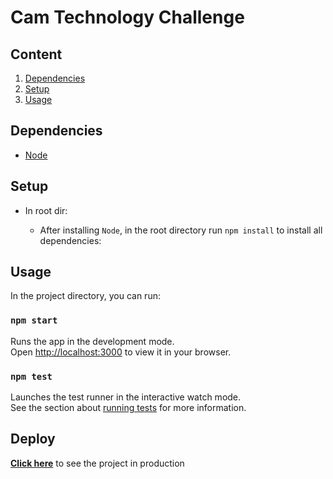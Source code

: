 # Cam Technology Challenge

## Content

1. [Dependencies](#dependencies)
2. [Setup](#setup)
3. [Usage](#usage)

## Dependencies

- [Node](https://nodejs.org/en)

## Setup

- In root dir:

    - After installing `Node`, in the root directory run `npm install` to install all dependencies:


## Usage
In the project directory, you can run:

### `npm start`

Runs the app in the development mode.\
Open [http://localhost:3000](http://localhost:3000) to view it in your browser.

### `npm test`

Launches the test runner in the interactive watch mode.\
See the section about [running tests](https://facebook.github.io/create-react-app/docs/running-tests) for more information.

## Deploy
[**Click here**](https://rodrigo-desafio-cam.netlify.app/) to see the project in production
